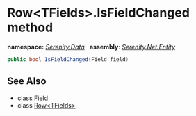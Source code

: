 # Row&lt;TFields&gt;.IsFieldChanged method
**namespace:** *[Serenity.Data](../../README.md#serenity.data-namespace)*   **assembly**: *[Serenity.Net.Entity](../../README.md)*

```csharp
public bool IsFieldChanged(Field field)
```

## See Also

* class [Field](../Field.md)
* class [Row&lt;TFields&gt;](../Row-1.md)
